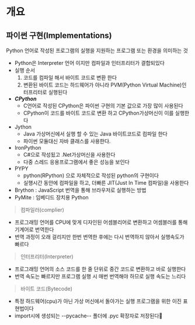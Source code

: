 # 개요
## 파이썬 구현(Implementations)
Python 언어로 작성된 프로그램의 실행을 지원하는 프로그램 또는 환경을 의미하는 것
- Python은 Interpreter 언어 이지만 컴파일과 인터프리터가 결합되있다
- 실행 순서
    1. 코드를 컴파일 해서 바이트 코드로 변환 한다
    2. 변환된 바이트 코드는 하드웨어가 아니라 PVM(Python Virtual Machine)인터프리터로 실행된다
- ***CPython***
    - C언어로 작성된 CPython은 파이썬 구현의 기본 값으로 가장 많이 사용된다
    - CPython이 코드를 바이트 코드로 변환 하고 CPython가상머신이 이를 실행한다
- Jython 
    - Java 가상머신에서 실행 할 수 있는 Java 바이트코드로 컴파일 한다
    - 파이썬 모듈대신 자바 클래스를 사용한다.
- IronPython
    - C#으로 작성됬고 .Net가상머신을 사용한다
    - 다중 스레드 응용프로그램에서 좋은 성능을 보인다
- PYPY
    - python(RPython) 으로 자체적으로 작성된 python의 구현이다
    - 실행시간 동안에 컴파일을 하고, 더빠른 JIT(Just In Time 컴파일)을 사용한다
- Brython : JavaScript 번역을 통해 브라우저로 실행하는 방법
- PyMite : 임베디드 장치용 Python
>컴파일러(complier)
- 프로그래밍 언어를 CPU에 맞게 디자인된 어셈블리어로 변환하고 어셈블러를 통해 기계어로 번역한다
- 번역 과정이 오래 걸리지만 한번 번역한 후에는 다시 번역하지 않아서 실행속도가 빠르다
>인터프리터(Interpreter)
- 프로그래밍 언어의 소스 코드를 한 줄 단위로 중간 코드로 변환하고 바로 실행한다
- 번역 속도는 빠르지만 프로그램 실행 시 매번 번역해야 하므로 실행 속도는 느리다
>바이트 코드(Bytecode)
- 특정 하드웨어(cpu)가 아닌 가상 머신에서 돌아가는 실행 프로그램을 위한 이진 표현법이다
- import시에 생성되는 --pycache-- 폴더에 .pyc 확장자로 저장된다